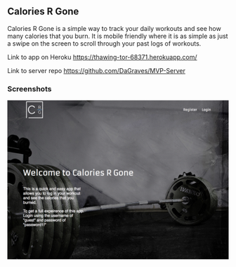 ## Calories R Gone

Calories R Gone is a simple way to track your daily workouts and see how many calories that you burn. It is mobile friendly where it is as simple as just a swipe on the screen to scroll through your past logs of workouts.

Link to app on Heroku https://thawing-tor-68371.herokuapp.com/

Link to server repo https://github.com/DaGraves/MVP-Server

### Screenshots

![Image](https://github.com/DaGraves/MVP-Client/blob/master/src/images/screenshots/landingpage.png)
